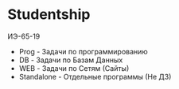 # Studentship
ИЭ-65-19

* Prog - Задачи по программированию  
* DB - Задачи по Базам Данных  
* WEB - Задачи по Сетям (Сайты)  
* Standalone - Отдельные программы (Не ДЗ)
